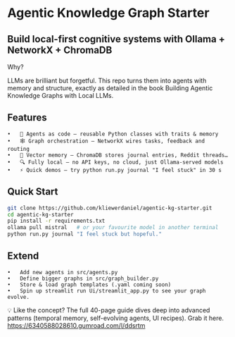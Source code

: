 # Agentic Knowledge Graph Starter

## Build local-first cognitive systems with Ollama + NetworkX + ChromaDB

Why?

LLMs are brilliant but forgetful. This repo turns them into agents with memory and structure, exactly as detailed in the book Building Agentic Knowledge Graphs with Local LLMs.

## Features
	•	🧠 Agents as code – reusable Python classes with traits & memory
	•	🕸️ Graph orchestration – NetworkX wires tasks, feedback and routing
	•	💾 Vector memory – ChromaDB stores journal entries, Reddit threads…
	•	🔍 Fully local – no API keys, no cloud, just Ollama-served models
	•	⚡ Quick demos – try python run.py journal "I feel stuck" in 30 s

## Quick Start
```bash
git clone https://github.com/kliewerdaniel/agentic-kg-starter.git
cd agentic-kg-starter
pip install -r requirements.txt
ollama pull mistral   # or your favourite model in another terminal
python run.py journal "I feel stuck but hopeful."
```
## Extend
	•	Add new agents in src/agents.py
	•	Define bigger graphs in src/graph_builder.py
	•	Store & load graph templates (.yaml coming soon)
	•	Spin up streamlit run Ui/streamlit_app.py to see your graph evolve.

💡 Like the concept? The full 40-page guide dives deep into advanced patterns (temporal memory, self-evolving agents, UI recipes). Grab it here.
https://6340588028610.gumroad.com/l/ddsrtm
